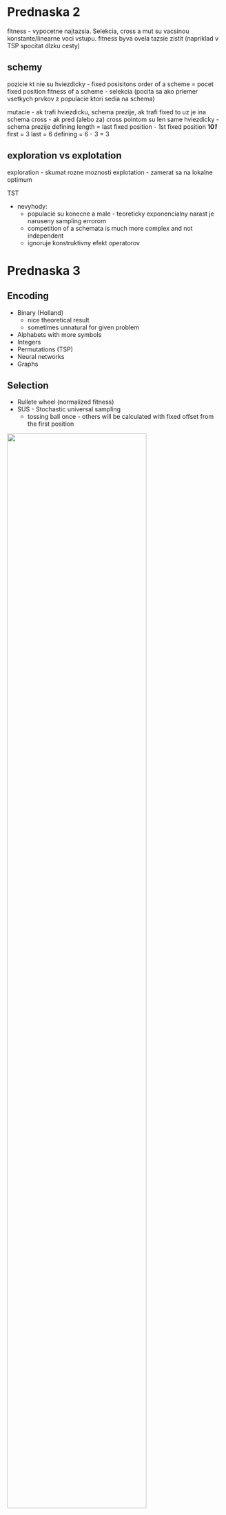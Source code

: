 # Prednaska 2

fitness - vypocetne najtazsia. Selekcia, cross a mut su vacsinou konstante/linearne voci vstupu. fitness byva ovela tazsie zistit (napriklad v TSP spocitat dlzku cesty)

## schemy

pozicie kt nie su hviezdicky - fixed posisitons
order of a scheme = pocet fixed position
fitness of a scheme - selekcia (pocita sa ako priemer vsetkych prvkov z populacie ktori sedia na schema)

mutacie - ak trafi hviezdicku, schema prezije, ak trafi fixed to uz je ina schema
cross - ak pred (alebo za) cross pointom su len same hviezdicky - schema prezije
defining length = last fixed position - 1st fixed position
    **10*1*** 
        first = 3
        last = 6
        defining = 6 - 3 = 3

## exploration vs explotation
exploration - skumat rozne moznosti
explotation - zamerat sa na lokalne optimum

TST
* nevyhody:
  * populacie su konecne a male - teoreticky exponencialny narast je naruseny sampling errorom
  * competition of a schemata is much more complex and not independent
  * ignoruje konstruktivny efekt operatorov

# Prednaska 3

## Encoding
* Binary (Holland)
  * nice theoretical result
  * sometimes unnatural for given problem
* Alphabets with more symbols
* Integers
* Permutations (TSP)
* Neural networks
* Graphs

## Selection
* Rullete wheel (normalized fitness)
* SUS - Stochastic universal sampling
  * tossing ball once - others will be calculated with fixed offset from the first position

<img src="selection.png" width="80%" height="80%">

* Tournament
  * k-tournament = nahodne zvolim k jedincov ktorych porovnam -> vyhercu vratim ako vysledok selekcie
  * doesnt suffer of premature convergence like in rullete/SUS

## Integer encoding

### Mutation
* unbiased - random value from domain
* biased - random shift (normal distribution) from original value
### Cross
* uniform - pri kazdom prvku jedinca sa nahodne rozhodneme ktori zvolime
* one/multi point cross
* arithmetic - (priemer/some other convex combination) jednotlivych prvkov rodicov

# Prednaska 4 (Evolutionary strategies)

M - number of individuals in population
L - number of new individuals
R - number of parents

Special selection notation:
* (M + L) - M individuals from M+L
* (M,L) - M individuals from L

20% rule - najlepsi pomer medzi exploitation a exploration je ked mutacia vytvori 1 jedinca ktory je lepsi a 4 ktori su horsi

## Selection
* Parental - random, does not depend on fitness
* Enviromental
  * dependent on fitness
  * Deterministic
    * select M best from the pool
    * (M,L) strategy = L > M, avoids local optima better, better fo real-value domains
    * (M+L) strategy, faster convergence, recommended for discrete-value domains

## Individuals
* x = (x1, ... , xn) + (parametre)
* parametre = sigmy na mutaciu. 
  * Pre vsetky x 1 sigma = 20% rule
  * Kazdy prvok si zo sebou nesie vlastne sigmy
    * 1 = kruh, n = elipsa, n(n-1)/2 = zrotovana elipsa

<img src="es_individual.png" width="80%" height="80%">

## Cross
"gang bang" viacerych rodicov -> 1 potomok
* Local (R=2)
* Global (R=M)

* Uniform - random z rodicov na konkretnej pozicii
* Arithmetic - priemer z rodicov

# Prednaska 5 (Evolution of cooperation)

## Altruism vs Darwinism
Darwinism - inherently competetive - survival of the fittest

## Prisoners dilemma
Nash vs Pareto 

Nash equilibrium
Pareto - snazime sa kooperovat. Pareto optimal = neexistuje lepsia strategia ktora by neposkodila mojho partnera.

TfT strategy - Tit for Tat - zo zaciatku sa snazit kooperovat, ale potrestat zradu

# Prednaska 6 (Evolutionary ML)

(un)Supervised/reinforcement learning

Rule = if < input > then < output >

2 schools of EVA ML:
* Michigan
  * Individual = 1 rule
  * Population = system
* Pittsburg
  * Individual = set of rules (complete system)
  * Population = set of complete systems

Accuracy = (TP + TN) / sum
Sensitivity = how sensitive are we to TP = TP/(TP + FN)
Specificity = TN that are correctly identified = TN/(TN + FP)

## Michigan
* Learning classifier systems (LCS)
  * <img src="xcs.png" width="80%" height="80%">
  * <img src="lcs.png" width="80%" height="80%">
  * messages sa uz nepouzivaju - su zastarale. Rules obsahovali namiesto podmienky a action pridanu hodnotu ktora mohla modifikovat interne spravanie (pri skoku zaby zniz energiu, ...)
  * individual = rule
  * binary encoding of input with stars, star = dont care
  * each rule has "strength" (may be fitness)
  * Bucket brigade algorithm - ked aplikujeme nejake pravidlo, znizime mu strenght. Ale ak bolo sucastou chainu ktory nas doviedol k uspesnemu vysledku, rozdistribuujeme odmenu, takze v konecnom dosledku budeme mat vyssi strength. Neni velmi pouzivany pretoze je tazke odhadnut zaciatocne vahy
* Zero classifier system (ZCS)
  * zjednoduseny
  * NO internal messages, NO BB algorithm, introduced cover operator
  * Action selection:
    * P = population - set of rules
    * Detector presents input x
    * M - match set (rule with condition satisfied compared to x)
    * Action a is selected from M
      * rullet wheel skladajuci sa z actions na zaklade rule strength
  * pamata si iba 2 tahy - odmenu dostane len aktualne a predchadzajuce pravidlo
  * <img src="zeroCS.png" width="80%" height="80%">
  * zo vsetkych matching rules podla ich vah vytvorime roullete wheel a vyberieme aku akciu vykoname
  * Podla vybranej akcie vytvorime action set - pravidla ktore aplikuju danu akciu
  * <img src="ZCSReward.png" width="80%" height="80%">
  * po ceste trochu znizujeme strength - akumulujeme do B, ak natrafime na reward - reward rozdelime medzi A, to co sme naakumulovali v B rozdelime do B, a vsetky pravidla ktore boli v matching sete ale nie v action sete potrestame tym ze im znizime strength
  * cover operator - ak nemame pravidlo ktore by pokrylo podmienku, vytvorime ho (pomocou hviezdiciek pridanych nahodne a nahodnou akciou) a pridame do potomkov

# Prednaska 7 

Classification - special case of supervised learning

Michigan - lepsi pre RL (reinforcement learning)

Extended classifier system (XCS)
* hlavny rozdiel oproti ZCS je oddelenie strength od fitness (ako fitness teraz pouzivame accuracy) a pustanie GA len na Action set
* doterajsi reward system (ZCS) musi byt vylepseny aby zahrnal aj pravidla na zaciatku retazca, pravidla s malym strength ktore su uzitocne mohli tiez vymriet (nedostavali dostatocne ocenenie),... 
* Pravdilo je tuple (c, a, p, e, f):
  * c - condition
  * a - action
  * p - payoff prediction
  * e - prediction error
  * f - fitness used in GA (zalozena na accuracy)
* Postup:
  * Na zaklade inputu sa vytvori match set M
    * M je potom podrozdeleny na action sety Ai (na zaklade akcii)
    * Drzime si aj predchadzajuci action set
  * Pre kazdu akciu v Ai vypocitame payoff - priemer payoffs action setu (berieme do uvahy aj ich fitness)
  * Zvolime vyhernu akciu a - bud ako max payoff alebo roulette wheel
  * Rozdistribuujeme payoff z environmentu medzi akcie z predchadzajuceho action setu
    * update errorov, fitness, payoff
  * Pustime GA iba na predchadzajuci action set


## Pittsburg
* Individual has many rules
* mostly for classification
* GIL
  * <img src="gil.png" width="80%" height="80%">
  * pittsburg rule system
  * specifies for binary casification tasks
  * individual (set of complexes)
  * complex (rule - consists of selectors)
  * selector (represented as a bitmap)
  * mutation
    * can be simple bit-flip, reduction (1 -> 0), generalization (put 1 everywhere - ekvivalent to star everywhere)
  * Operators on the individual level:
    * swap/copy/generalization/deletion of rule(s)
  * Operators on the complex level:
    * Split of complex on 1 selector, generalization of selector (vsade 11...1), specialization of generalized selector
  * Operators on selectors:
    * Mutation 0 <-> 1, extension 0 -> 1, reduction 1 -> 0

# Prednaska 8 (Multi-objective)

Vysledok fitness funkcie nie je jedno cislo, ale mnozina f1,...,fn

# Prednaska 9 (TSP, Knapsack)

TSP
* Permutation
  * Crossovers:
    * PMX (Partially mapped Xover)
      * Preserve cities at their position
      * 1 - 2 point version (usually)
      * Swap centers (creates a mapping), put remaining cities in their position (if possible), fill in remaining cities according to center mapping

    * OX (Order Xover)
      * V podstate to co som implementoval, swapne sa stred a poporade sa doplni zvysok
* Adjacency representation (obsolete)
  * Good for schemata
  * 1-point corssover doesnt work
  * introduces more problems than advantages
* Ordinal
  * index in a buffer, but after indexing city, its removed from buffer (which is then reshaped)

# Prednaska 10

Pokracovanie cross operacii nad permutaciami:

* CX (Cyclic Xover)
  * Vyberieme nahodne poziciu z prveho rodica a polozime na rovnake miesto. Potom pozrieme s cim koliduje a to doplnime znova na rovnake miesto ake ma dane cislo v prvom rodicovi. Ak sa tento cyklus uzavrie, zvysok doplnime z druheho rodica poporadi

* Edge recombination (ER):
  * zameriava sa na hrany, nie na vrcholy
  * zachovavame hrany, nie vrcholy
  * pre kazde mesto mame list miest s ktorymi sa spaja
  * Zacneme z vrcholom a dalsi berieme podla toho, ktory zo susedov ma najmenej vrcholov v liste (pokial rovnaky pocet tak volime random)

* ER2:
  * ER ale prioritizujeme vrcholy ktore maju 1 spolocnu hranu

Inicializacia:
* nearest neighbor : hladame najblizsi vrchol k poslednemu pridanemu
* edge insertion : hladame najblizsi vrchol k hocijakemu z uz pridanych. Po jeho pridani moze nastat ze budeme musiet vymazat niektoru uz existujucu hranu aby sme zachovali to ze kazdy vrchol navstivime prave raz

Mutacia:
* Inversion
* Swap 2 cities
* Swap 2 subpaths

2-OPT:
* Hladame 4 mesta ktore su spojene dokopy a hladame ine spojenie medzi nimi ktorym to zamenime a zlepsime cestu

Other problems:
* Scheduling (NP) - rozvrh
* Job shop scheduling (NP) - planning AI. Products, parts, machines. Fitness = minimize production time

# Prednaska 11 (Genetic programming)
* Machine code - linear GP
* Tree-bases (most successful)
  * Compilers (source code is transfered into tree represantation)
* Source code - not suitable for GP

* Programs = trees
  * Terminals - constants, vars
  * Non-terminals - operations

Mutation:
* replace a subtree with newly generated one
* replace a node (arity)
* Mutation of constants

Cross:
* choose a node in parents graphs (it then represents a whole subtree) ad swap them.
* Uniform cross (GPUX) - zaciatok swap velke stromy, na konci skor lokalne zmeny - identifikuju sa spolocne subtrees - ked sme na hranici, swapujeme subtrees

Initialization:
* generate tree at random:
  * Grow - limit on no. nodes
  * Full - limit on depth(start using Non-terminals only and finish with terminals)
  * Combination of above (do it 50-50) - "ramped half-and-half"
* May be used in mutation

Symbolic regression

Problem of bloat (prilis velke stromy):
* limits size
* mut and cross provide smaller individuals
* penalize size in fitness
* shrinking mut

# Prednaska 12 (DE, PSO)

DE - differential evolution
* fn : Rn -> R
* treat f as blackbox
* Muation:
  * For mutation Xi choose 3 different individuals Xa, Xb, Xc. V = Xa + F * (Xb - Xc). F = <0,2>
* Cross:
  * U = Xi x V (uniform)
* Compare F(Xi) and f(U) -> better goes to the next population
* Selection is not really happening - we are iterating through all individuals and perform mut and cross on them
* Other mutations:
  * Basic mutation = rand/1 (Xa is chosen randomly, 1 difference using 2 vectors)
  * rand/2 - Xa random, choosing 4 individuals, V = Xa + F * (Xb - Xc + Xd - Xe)
  * best/1 - Xa best, 1 difference
* Other Cross:
  * 2-point

PSO (Particle Swarm Optimization)
* Population = particles = vector Rn
* No cross or mut
* Particles has:
  * position
  * velocity
* Pbest - for each particle, best position
* Gbest - for population - best position of a particle
* Initialization - by random positions and velocities
* Compute fitness of each particle, update Pbest and Gbest
* For all particles:
  * Update velocities and positions
    * V = V + Cp * (Pbest - X) +  Cg * (Gbest - X)
      * Cp = constant for Pbest, Cg - constant for Gbest
    * Update position according to velocity
  * Update Pbest and Gbest